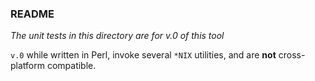 ### README

*The unit tests in this directory are for v.0 of this tool*

`v.0` while written in Perl, invoke several `*NIX` utilities, 
and are **not** cross-platform compatible.
